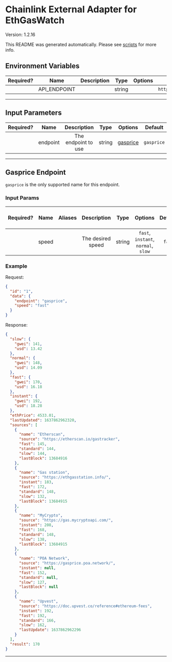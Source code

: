 # Chainlink External Adapter for EthGasWatch

Version: 1.2.16

This README was generated automatically. Please see [scripts](../../scripts) for more info.

## Environment Variables

| Required? |     Name     | Description |  Type  | Options |        Default         |
| :-------: | :----------: | :---------: | :----: | :-----: | :--------------------: |
|           | API_ENDPOINT |             | string |         | `https://ethgas.watch` |

---

## Input Parameters

| Required? |   Name   |     Description     |  Type  |            Options             |  Default   |
| :-------: | :------: | :-----------------: | :----: | :----------------------------: | :--------: |
|           | endpoint | The endpoint to use | string | [gasprice](#gasprice-endpoint) | `gasprice` |

---

## Gasprice Endpoint

`gasprice` is the only supported name for this endpoint.

### Input Params

| Required? | Name  | Aliases |    Description    |  Type  |               Options               | Default | Depends On | Not Valid With |
| :-------: | :---: | :-----: | :---------------: | :----: | :---------------------------------: | :-----: | :--------: | :------------: |
|           | speed |         | The desired speed | string | `fast`, `instant`, `normal`, `slow` | `fast`  |            |                |

### Example

Request:

```json
{
  "id": "1",
  "data": {
    "endpoint": "gasprice",
    "speed": "fast"
  }
}
```

Response:

```json
{
  "slow": {
    "gwei": 141,
    "usd": 13.42
  },
  "normal": {
    "gwei": 148,
    "usd": 14.09
  },
  "fast": {
    "gwei": 170,
    "usd": 16.18
  },
  "instant": {
    "gwei": 192,
    "usd": 18.28
  },
  "ethPrice": 4533.01,
  "lastUpdated": 1637862962320,
  "sources": [
    {
      "name": "Etherscan",
      "source": "https://etherscan.io/gastracker",
      "fast": 145,
      "standard": 144,
      "slow": 144,
      "lastBlock": 13684916
    },
    {
      "name": "Gas station",
      "source": "https://ethgasstation.info/",
      "instant": 183,
      "fast": 172,
      "standard": 148,
      "slow": 132,
      "lastBlock": 13684915
    },
    {
      "name": "MyCrypto",
      "source": "https://gas.mycryptoapi.com/",
      "instant": 208,
      "fast": 168,
      "standard": 148,
      "slow": 138,
      "lastBlock": 13684915
    },
    {
      "name": "POA Network",
      "source": "https://gasprice.poa.network/",
      "instant": null,
      "fast": 152,
      "standard": null,
      "slow": 127,
      "lastBlock": null
    },
    {
      "name": "Upvest",
      "source": "https://doc.upvest.co/reference#ethereum-fees",
      "instant": 192,
      "fast": 192,
      "standard": 166,
      "slow": 162,
      "lastUpdate": 1637862962296
    }
  ],
  "result": 170
}
```

---
